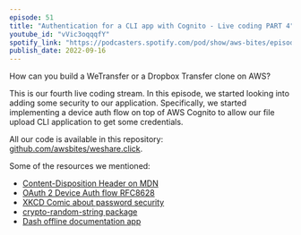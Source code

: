 ```yaml
---
episode: 51
title: "Authentication for a CLI app with Cognito - Live coding PART 4"
youtube_id: "vVic3oqqqfY"
spotify_link: "https://podcasters.spotify.com/pod/show/aws-bites/episodes/51--Authentication-for-a-CLI-app-with-Cognito---Live-coding-PART-4-e1nvr0m"
publish_date: 2022-09-16
---
```


How can you build a WeTransfer or a Dropbox Transfer clone on AWS?

This is our fourth live coding stream. In this episode, we started looking into adding some security to our application. Specifically, we started implementing a device auth flow on top of AWS Cognito to allow our file upload CLI application to get some credentials.

All our code is available in this repository: [github.com/awsbites/weshare.click](https://github.com/awsbites/weshare.click).


Some of the resources we mentioned:

- [Content-Disposition Header on MDN](https://developer.mozilla.org/en-US/docs/Web/HTTP/Headers/Content-Disposition)
- [OAuth 2 Device Auth flow RFC8628](https://www.rfc-editor.org/rfc/rfc8628)
- [XKCD Comic about password security](https://xkcd.com/936/)
- [crypto-random-string package](https://www.npmjs.com/package/crypto-random-string)
- [Dash offline documentation app](https://kapeli.com/dash)
